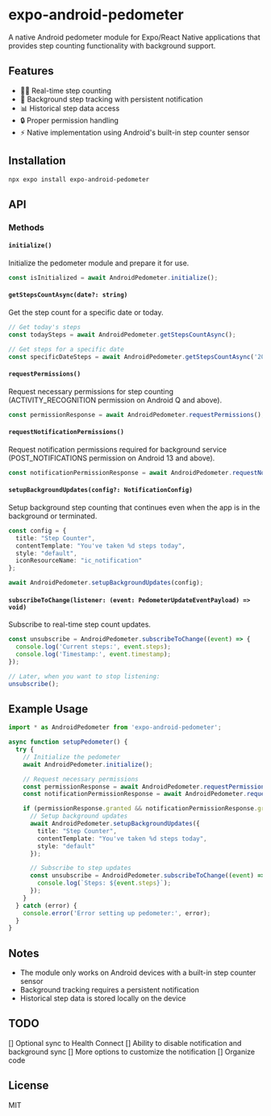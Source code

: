 # expo-android-pedometer

A native Android pedometer module for Expo/React Native applications that provides step counting functionality with background support.

## Features

- 🚶‍♂️ Real-time step counting
- 📱 Background step tracking with persistent notification
- 📊 Historical step data access
- 🔒 Proper permission handling
- ⚡ Native implementation using Android's built-in step counter sensor

## Installation

```bash
npx expo install expo-android-pedometer
```
## API

### Methods

#### `initialize()`

Initialize the pedometer module and prepare it for use.

```typescript
const isInitialized = await AndroidPedometer.initialize();
```

#### `getStepsCountAsync(date?: string)`

Get the step count for a specific date or today.

```typescript
// Get today's steps
const todaySteps = await AndroidPedometer.getStepsCountAsync();

// Get steps for a specific date
const specificDateSteps = await AndroidPedometer.getStepsCountAsync('2024-03-15');
```

#### `requestPermissions()`

Request necessary permissions for step counting (ACTIVITY_RECOGNITION permission on Android Q and above).

```typescript
const permissionResponse = await AndroidPedometer.requestPermissions();
```

#### `requestNotificationPermissions()`

Request notification permissions required for background service (POST_NOTIFICATIONS permission on Android 13 and above).

```typescript
const notificationPermissionResponse = await AndroidPedometer.requestNotificationPermissions();
```

#### `setupBackgroundUpdates(config?: NotificationConfig)`

Setup background step counting that continues even when the app is in the background or terminated.

```typescript
const config = {
  title: "Step Counter",
  contentTemplate: "You've taken %d steps today",
  style: "default",
  iconResourceName: "ic_notification"
};

await AndroidPedometer.setupBackgroundUpdates(config);
```

#### `subscribeToChange(listener: (event: PedometerUpdateEventPayload) => void)`

Subscribe to real-time step count updates.

```typescript
const unsubscribe = AndroidPedometer.subscribeToChange((event) => {
  console.log('Current steps:', event.steps);
  console.log('Timestamp:', event.timestamp);
});

// Later, when you want to stop listening:
unsubscribe();
```


## Example Usage

```typescript
import * as AndroidPedometer from 'expo-android-pedometer';

async function setupPedometer() {
  try {
    // Initialize the pedometer
    await AndroidPedometer.initialize();

    // Request necessary permissions
    const permissionResponse = await AndroidPedometer.requestPermissions();
    const notificationPermissionResponse = await AndroidPedometer.requestNotificationPermissions();

    if (permissionResponse.granted && notificationPermissionResponse.granted) {
      // Setup background updates
      await AndroidPedometer.setupBackgroundUpdates({
        title: "Step Counter",
        contentTemplate: "You've taken %d steps today",
        style: "default"
      });

      // Subscribe to step updates
      const unsubscribe = AndroidPedometer.subscribeToChange((event) => {
        console.log(`Steps: ${event.steps}`);
      });
    }
  } catch (error) {
    console.error('Error setting up pedometer:', error);
  }
}
```

## Notes

- The module only works on Android devices with a built-in step counter sensor
- Background tracking requires a persistent notification 
- Historical step data is stored locally on the device

## TODO
[] Optional sync to Health Connect
[] Ability to disable notification and background sync
[] More options to customize the notification
[] Organize code

## License

MIT
